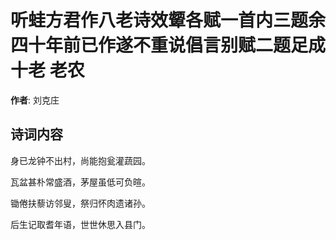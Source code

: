 # 听蛙方君作八老诗效颦各赋一首内三题余四十年前已作遂不重说倡言别赋二题足成十老 老农

**作者**: 刘克庄

## 诗词内容

身已龙钟不出村，尚能抱瓮灌蔬园。

瓦盆甚朴常盛酒，茅屋虽低可负暄。

锄倦扶藜访邻叟，祭归怀肉遗诸孙。

后生记取耆年语，世世休思入县门。


